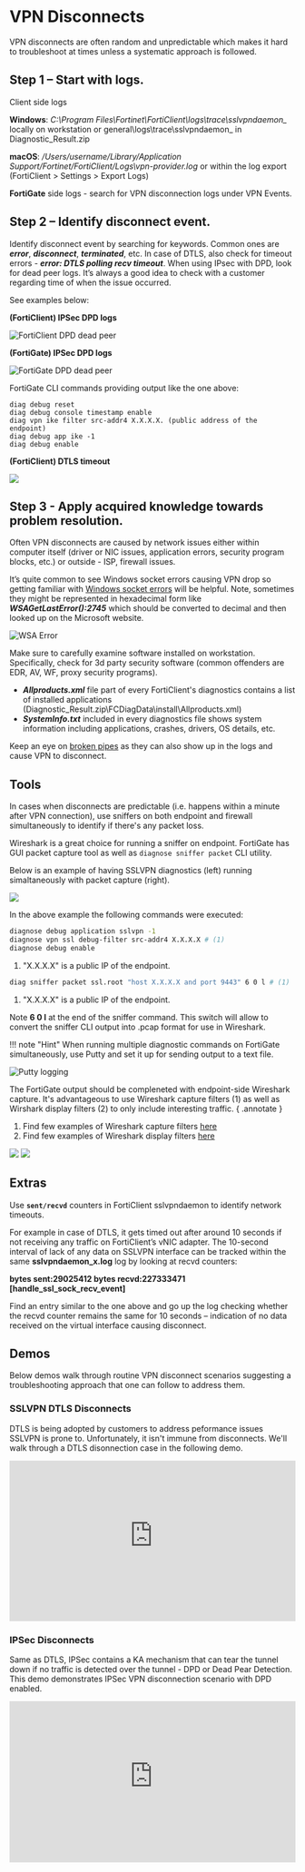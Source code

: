 # VPN Disconnects

VPN disconnects are often random and unpredictable which makes it hard to troubleshoot at times unless a systematic approach is followed. 

## Step 1 – Start with logs.

Client side logs

**Windows**: *C:\Program Files\Fortinet\FortiClient\logs\trace\sslvpndaemon_* locally on workstation or general\logs\trace\sslvpndaemon_ in Diagnostic_Result.zip

**macOS**: */Users/username/Library/Application Support/Fortinet/FortiClient/Logs\vpn-provider.log* or within the log export (FortiClient > Settings > Export Logs)

**FortiGate** side logs - search for VPN disconnection logs under VPN Events.

## Step 2 – Identify disconnect event.

Identify disconnect event by searching for keywords. Common ones are ***error***, ***disconnect***, ***terminated***, etc. In case of DTLS, also check for timeout errors - ***error: DTLS polling recv timeout***. When using IPsec with DPD, look for dead peer logs. It’s always a good idea to check with a customer regarding time of when the issue occurred.

See examples below:

**(FortiClient) IPSec DPD logs**

![FortiClient DPD dead peer](assets/dpd%20dead%20fct.png)

**(FortiGate) IPSec DPD logs**

![FortiGate DPD dead peer](assets/fos%20cli%20dpd.png)

FortiGate CLI commands providing output like the one above:

```
diag debug reset
diag debug console timestamp enable
diag vpn ike filter src-addr4 X.X.X.X. (public address of the endpoint)
diag debug app ike -1
diag debug enable
```

**(FortiClient) DTLS timeout**

![](assets/dtls%20timeout%20fct.png)

## Step 3 - Apply acquired knowledge towards problem resolution.

Often VPN disconnects are caused by network issues either within computer itself (driver or NIC issues, application errors, security program blocks, etc.) or outside - ISP, firewall issues.

It’s quite common to see Windows socket errors causing VPN drop so getting familiar with [Windows socket errors](https://learn.microsoft.com/en-us/windows/win32/winsock/windows-sockets-error-codes-2) will be helpful. Note, sometimes they might be represented in hexadecimal form like ***WSAGetLastError():2745*** which should be converted to decimal and then looked up on the Microsoft website.

![WSA Error](assets/wsaerror.png)

Make sure to carefully examine software installed on workstation. Specifically, check for 3d party security software (common offenders are EDR, AV, WF, proxy security programs).

- ***Allproducts.xml*** file part of every FortiClient's diagnostics contains a list of installed applications (Diagnostic_Result.zip\FCDiagData\install\Allproducts.xml)
- ***SystemInfo.txt*** included in every diagnostics file shows system information including applications, crashes, drivers, OS details, etc.

Keep an eye on [broken pipes](../init_conn/#broken-pipes) as they can also show up in the logs and cause VPN to disconnect.

## Tools

In cases when disconnects are predictable (i.e. happens within a minute after VPN connection), use sniffers on both endpoint and firewall simultaneously to identify if there's any packet loss.

Wireshark is a great choice for running a sniffer on endpoint. FortiGate has GUI packet capture tool as well as ```diagnose sniffer packet``` CLI utility.

Below is an example of having SSLVPN diagnostics (left) running simaltaneously with packet capture (right).

![](assets/fos_cli_diagnostics.png)

In the above example the following commands were executed:


``` bash
diagnose debug application sslvpn -1
diagnose vpn ssl debug-filter src-addr4 X.X.X.X # (1)
diagnose debug enable
```

1. "X.X.X.X" is a public IP of the endpoint.

``` bash
diag sniffer packet ssl.root "host X.X.X.X and port 9443" 6 0 l # (1)
```

1. "X.X.X.X" is a public IP of the endpoint.

Note **6 0 l** at the end of the sniffer command. This switch will allow to convert the sniffer CLI output into .pcap format for use in Wireshark.

!!! note "Hint"
    When running multiple diagnostic commands on FortiGate simultaneously, use Putty and set it up for sending output to a text file.

![Putty logging](assets/putty_logging_settings.png)

The FortiGate output should be compleneted with endpoint-side Wireshark capture. It's advantageous to use Wireshark capture filters (1) as well as Wirshark display filters (2) to only include interesting traffic. 
{ .annotate }

1. Find few examples of Wireshark capture filters [here](https://wiki.wireshark.org/CaptureFilters)
2. Find few examples of Wireshark display filters [here](https://wiki.wireshark.org/DisplayFilters)

![](assets/wireshark%20filter.png) ![](assets/Wireshark%20capture.png)

## Extras

Use **```sent/recvd```** counters in FortiClient sslvpndaemon to identify network timeouts.

For example in case of DTLS, it gets timed out after around 10 seconds if not receiving any traffic on FortiClient’s vNIC adapter. The 10-second interval of lack of any data on SSLVPN interface can be tracked within the same **sslvpndaemon_x.log** log by looking at recvd counters:

**bytes sent:29025412 bytes recvd:227333471 [handle_ssl_sock_recv_event]**

Find an entry similar to the one above and go up the log checking whether the recvd counter remains the same for 10 seconds – indication of no data received on the virtual interface causing disconnect.

## Demos

Below demos walk through routine VPN disconnect scenarios suggesting a troubleshooting approach that one can follow to address them.

### SSLVPN DTLS Disconnects

DTLS is being adopted by customers to address peformance issues SSLVPN is prone to. Unfortunately, it isn't immune from disconnects. We'll walk through a DTLS disonnection case in the following demo.

<div style="max-width: 640px"><div style="position: relative; padding-bottom: 56.25%; height: 0; overflow: hidden;"><iframe src="https://fortinet-my.sharepoint.com/personal/vpolovnikov_fortinet-us_com/_layouts/15/embed.aspx?UniqueId=1f2fe1d6-a0b3-462a-8e6f-0f05d3ef9366&embed=%7B%22ust%22%3Atrue%2C%22hv%22%3A%22CopyEmbedCode%22%7D&referrer=StreamWebApp&referrerScenario=EmbedDialog.Create" width="640" height="360" frameborder="0" scrolling="no" allowfullscreen title="Demos-20241028_101203-Meeting Recording.mp4" style="border:none; position: absolute; top: 0; left: 0; right: 0; bottom: 0; height: 100%; max-width: 100%;"></iframe></div></div>

### IPSec Disconnects

Same as DTLS, IPSec contains a KA mechanism that can tear the tunnel down if no traffic is detected over the tunnel - DPD or Dead Pear Detection. This demo demonstrates IPSec VPN disconnection scenario with DPD enabled.

<div style="max-width: 640px"><div style="position: relative; padding-bottom: 56.25%; height: 0; overflow: hidden;"><iframe src="https://fortinet-my.sharepoint.com/personal/vpolovnikov_fortinet-us_com/_layouts/15/embed.aspx?UniqueId=e65ed63b-d54a-4815-a337-8cb1480c0487&embed=%7B%22ust%22%3Atrue%2C%22hv%22%3A%22CopyEmbedCode%22%7D&referrer=StreamWebApp&referrerScenario=EmbedDialog.Create" width="640" height="360" frameborder="0" scrolling="no" allowfullscreen title="Demos-20241028_105110-Meeting Recording.mp4" style="border:none; position: absolute; top: 0; left: 0; right: 0; bottom: 0; height: 100%; max-width: 100%;"></iframe></div></div>